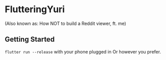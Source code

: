 # FlutteringYuri

(Also known as: How NOT to build a Reddit viewer, ft. me)

## Getting Started

`flutter run --release` with your phone plugged in
Or however you prefer.